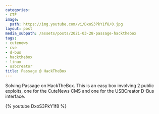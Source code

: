 ```yaml
---
categories:
- CTF
image:
  path: https://img.youtube.com/vi/DxoS3PkY1f8/0.jpg
layout: post
media_subpath: /assets/posts/2021-03-28-passage-hackthebox
tags:
- cutenews
- cve
- d-bus
- hackthebox
- linux
- usbcreator
title: Passage @ HackTheBox
---
```


Solving Passage on HackTheBox. This is an easy box involving 2 public exploits, one for the CuteNews CMS and one for the USBCreator D-Bus interface.

{% youtube DxoS3PkY1f8 %}